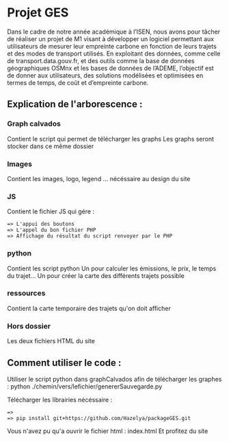 
# Projet GES 

Dans le cadre de notre année académique à l’ISEN, nous avons pour tâcher de réaliser un projet de M1 visant à développer
un logiciel permettant aux utilisateurs de mesurer leur empreinte carbone en fonction de leurs trajets et des modes de 
transport utilisés. En exploitant des données, comme celle de transport.data.gouv.fr, et des outils comme la base de 
données géographiques OSMnx et les bases de données de l’ADEME, l’objectif est de donner aux utilisateurs, des solutions 
modélisées et optimisées en termes de temps, de coût et d’empreinte carbone.

## Explication de l'arborescence : 

### Graph calvados 
Contient le script qui permet de télécharger les graphs
Les graphs seront stocker dans ce même dossier

### Images 
Contient les images, logo, legend ... nécéssaire au design du site

### JS 
Contient le fichier JS qui gére :

    => L'appui des boutons 
    => L'appel du bon fichier PHP 
    => Affichage du résultat du script renvoyer par le PHP

### python 
Contient les script python
Un pour calculer les émissions, le prix, le temps du trajet...
Un pour créer la carte des différents trajets possible

### ressources 
Contient la carte temporaire des trajets qu'on doit afficher

### Hors dossier 
Les deux fichiers HTML du site 


## Comment utiliser le code :

Utiliser le script python dans graphCalvados afin de télécharger les graphes : 
python ./chemin/vers/lefichier/genererSauvegarde.py

Télécharger les librairies nécéssaire : 

    => 
    => pip install git+https://github.com/Hazelya/packageGES.git

Vous n'avez pu qu'a ouvrir le fichier html : index.html
Et profitez du site 






